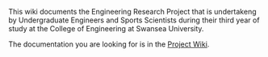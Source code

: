 This wiki documents the Engineering Research Project that is undertakeng by Undergraduate Engineers and Sports Scientists during their third year of study at the College of Engineering at Swansea University.

The documentation you are looking for is in the [Project Wiki](https://github.com/cpjobling/eg-353-research-project/wiki).
